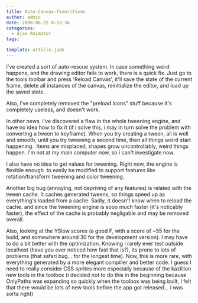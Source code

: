 ```yaml
---
title: Auto-Canvas-Fixer/Fixes
author: admin
date: 2008-06-25 8:53:36
categories:
  - Ajax Animator
tags: 

template: article.jade
---
```


I've created a sort of auto-rescue system. In case something weird happens, and the drawing editor fails to work, there is a quick fix. Just go to the tools toolbar and press 'Reload Canvas', it'll save the state of the current frame, delete all instances of the canvas, reinitialize the editor, and load up the saved state.

Also, i've completely removed the "preload icons" stuff because it's completely useless, and doesn't work.

In other news, i've discovered a flaw in the whole tweening engine, and have no idea how to fix it (if i solve this, i may in turn solve the problem with converting a tween to keyframe). When you try creating a tween, all is well and smooth, until you try tweening a second time, then all things weird start happening.  Items are misplaced, shapes grow uncontrollably, weird things happen. I'm not at my main computer now, so i can't investigate now.

I also have no idea to get values for tweening. Right now, the engine is flexible enough  to easily be modified to support features like rotation/transform tweening and color tweening.

Another big bug (annoying, not depriving of any features) is related with the tween cache. It caches generated tweens, so things speed up as everything's loaded from a cache. Sadly, it doesn't know when to reload the cache. and since the tweening engine is sooo much faster (it's noticably faster), the effect of the cache is probably negligable and may be removed overall.

Also, looking at the YSlow scores (a good F, with a score of ~55 for the  build, and somewhere around 30 for the development version). I may have to do a bit better with the optimization. Knowing i rarely ever test outside localhost (have you ever noticed how fast that is?), its prone to lots of problems (that safari bug... for the longest time). Now, this is more rare, with everything generated by a more elegant compilier and better code. I guess I need to really consider CSS sprites more especially because of the kazillion new tools in the toolbox (i decided not to do this in the beginning because OnlyPaths was expanding so quickly when the toolbox was being built, I felt that there would be lots of new tools before the app got released... i was sorta right)

